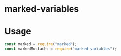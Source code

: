 # marked-variables

# Usage
<!-- Show most examples of how to use this extension -->

```js
const marked = require("marked");
const markedMustache = require("marked-variables");

```

